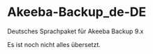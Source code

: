 # Akeeba-Backup_de-DE
Deutsches Sprachpaket für Akeeba Backup 9.x

Es ist noch nicht alles übersetzt.
